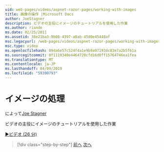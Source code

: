```yaml
---
uid: web-pages/videos/aspnet-razor-pages/working-with-images
title: 画像の操作 |Microsoft Docs
author: JoeStagner
description: ビデオの主役にイメージのチュートリアルを使用した作業
ms.author: riande
ms.date: 02/25/2011
ms.assetid: 38e21ba3-9b08-4397-a8ab-45d0e45448af
msc.legacyurl: /web-pages/videos/aspnet-razor-pages/working-with-images
msc.type: video
ms.openlocfilehash: 09da6e57c524f4a1e9b9a97193dc83e7a2b5f61a
ms.sourcegitcommit: 0f1119340e4464720cfd16d0ff15764746ea1fea
ms.translationtype: MT
ms.contentlocale: ja-JP
ms.lasthandoff: 04/09/2019
ms.locfileid: "59390793"
---
```

# <a name="working-with-images"></a>イメージの処理

によって[Joe Stagner](https://github.com/JoeStagner)

ビデオの主役にイメージのチュートリアルを使用した作業

[&#9654;ビデオ (26 分)](https://channel9.msdn.com/Blogs/ASP-NET-Site-Videos/working-with-images)

> [!div class="step-by-step"]
> [前へ](working-with-files.md)
> [次へ](working-with-video.md)
